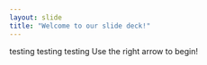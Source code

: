 ```yaml
---
layout: slide
title: "Welcome to our slide deck!"
---
```

testing testing testing
Use the right arrow to begin!
